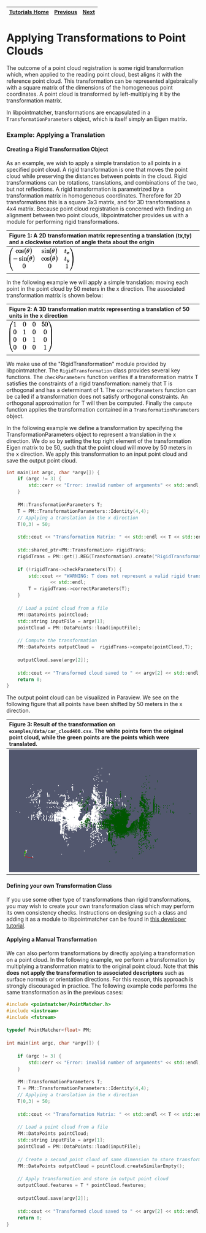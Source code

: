 | [Tutorials Home](index.md) | [Previous](BasicRegistration.md) | [Next](ICPWithoutYaml.md) |
| :--- | :---: | ---: |

# Applying Transformations to Point Clouds

The outcome of a point cloud registration is some rigid transformation which, when applied to the reading point cloud, best aligns it with the reference point cloud.  This transformation can be represented algebraically with a square matrix of the dimensions of the homogeneous point coordinates. A point cloud is transformed by left-multiplying it by the transformation matrix.

In libpointmatcher, transformations are encapsulated in a `TransformationParameters` object, which is itself simply an Eigen matrix.

### Example: Applying a Translation

#### Creating a Rigid Transformation Object

As an example, we wish to apply a simple translation to all points in a specified point cloud.  A rigid transformation is one that moves the point cloud while preserving the distances between points in the cloud.  Rigid transformations can be rotations, translations, and combinations of the two, but not reflections.  A rigid transformation is parametrized by a transformation matrix in homogeneous coordinates.  Therefore for 2D transformations this is a square 3x3 matrix, and for 3D transformations a 4x4 matrix.  Because point cloud registration is concerned with finding an alignment between two point clouds, libpointmatcher provides us with a module for performing rigid transformations.

|**Figure 1:** A 2D transformation matrix representing a translation (tx,ty) and a clockwise rotation of angle theta about the origin  |
|:---|
|![2d transformation matrix](images/2dTransMatrix.gif)|

In the following example we will apply a simple translation: moving each point in the point cloud by 50 meters in the x direction.  The associated transformation matrix is shown below:

|**Figure 2:** A 3D transformation matrix representing a translation of 50 units in the x direction  |
|:---|
|![2d transformation matrix](images/3d50mTrans.gif)|

We make use of the "RigidTransformation" module provided by libpointmatcher.  The `RigidTransformation` class provides several key functions. The `checkParameters` function verifies if a transformation matrix T satisfies the constraints of a rigid transformation: namely that T is orthogonal and has a determinant of 1.  The `correctParameters` function can be called if a transformation does not satisfy orthogonal constraints.  An orthogonal approximation for T will then be computed.  Finally the `compute` function applies the transformation contained in a `TransformationParameters` object.

In the following example we define a transformation by specifying the TransformationParameters object to represent a translation in the x direction.  We do so by setting the top right element of the transformation Eigen matrix to be 50, such that the point cloud will move by 50 meters in the x direction.  We apply this transformation to an input point cloud and save the output point cloud.

```cpp
int main(int argc, char *argv[]) {
	if (argc != 3) {
		std::cerr << "Error: invalid number of arguments" << std::endl;
	}

	PM::TransformationParameters T;
	T = PM::TransformationParameters::Identity(4,4);
	// Applying a translation in the x direction
	T(0,3) = 50;

	std::cout << "Transformation Matrix: " << std::endl << T << std::endl;

	std::shared_ptr<PM::Transformation> rigidTrans;
	rigidTrans = PM::get().REG(Transformation).create("RigidTransformation");

	if (!rigidTrans->checkParameters(T)) {
		std::cout << "WARNING: T does not represent a valid rigid transformation\nProjecting onto an orthogonal basis"
				<< std::endl;
		T = rigidTrans->correctParameters(T);
	}

	// Load a point cloud from a file
	PM::DataPoints pointCloud;
	std::string inputFile = argv[1];
	pointCloud = PM::DataPoints::load(inputFile);

	// Compute the transformation
	PM::DataPoints outputCloud =  rigidTrans->compute(pointCloud,T);

	outputCloud.save(argv[2]);

	std::cout << "Transformed cloud saved to " << argv[2] << std::endl;
	return 0;
}
```

The output point cloud can be visualized in Paraview.  We see on the following figure that all points have been shifted by 50 meters in the x direction.
  
|**Figure 3:** Result of the transformation on `examples/data/car_cloud400.csv`.  The white points form the original point cloud, while the green points are the points which were translated.  |
|:---|
|![car translated](images/car_translated.png)|

#### Defining your own Transformation Class

If you use some other type of transformations than rigid transformations, you may wish to create your own transformation class which may perform its own consistency checks.  Instructions on designing such a class and adding it as a module to libpointmatcher can be found in [this developer tutorial](TransformationDev.md).		   

#### Applying a Manual Transformation

We can also perform transformations by directly applying a transformation on a point cloud.  In the following example, we perform a transformation by multiplying a transformation matrix to the original point cloud.  Note that **this does not apply the transformation to associated descriptors** such as surface normals or orientation directions.  For this reason, this approach is strongly discouraged in practice.  The following example code performs the same transformation as in the previous cases:

```cpp
#include <pointmatcher/PointMatcher.h>
#include <iostream>
#include <fstream>

typedef PointMatcher<float> PM;

int main(int argc, char *argv[]) {

    if (argc != 3) {
        std::cerr << "Error: invalid number of arguments" << std::endl;
    }

	PM::TransformationParameters T;
	T = PM::TransformationParameters::Identity(4,4);
	// Applying a translation in the x direction
	T(0,3) = 50;

	std::cout << "Transformation Matrix: " << std::endl << T << std::endl;

	// Load a point cloud from a file
	PM::DataPoints pointCloud;
	std::string inputFile = argv[1];
	pointCloud = PM::DataPoints::load(inputFile);

	// Create a second point cloud of same dimension to store transformed cloud
	PM::DataPoints outputCloud = pointCloud.createSimilarEmpty();

	// Apply transformation and store in output point cloud
	outputCloud.features = T * pointCloud.features;

	outputCloud.save(argv[2]);

	std::cout << "Transformed cloud saved to " << argv[2] << std::endl;
	return 0;
}
```
